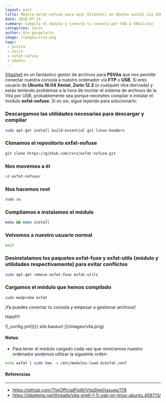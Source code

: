 ```yaml
---
layout: post
title: Módulo exfat-nofuse para usar Vitashell en Ubuntu xenial vía USB
date: 2018-07-14
summary: Compila el módulo y conecta tu consola por USB a GNU/Linux
categories: zorin
author: Ale gargolario
image: /images/vita.png
tags:
 - psvita
 - zorin
 - exfat-nofuse
 - ubuntu
---
```


[Vitashell](https://github.com/TheOfficialFloW/VitaShell/releases/) es un fantástico gestor de archivos para **PSVita** que nos permite conectar nuestra consola a nuestro ordenador vía **FTP** o **USB**. Si eres usuario de **Ubuntu 16.04 Xenial**, **Zorin 12.3** (o cualquier otra derivada) y estás teniendo problemas a la hora de montar el sistema de archivos de la Vita por USB, probablemente sea porque necesites compilar e instalar el módulo **exfat-nofuse**. Si es así, sigue leyendo para solucionarlo: 


### Descargamos las utilidades necesarias para descargar y compilar

```bash
sudo apt-get install build-essential git linux-headers
```

### Clonamos el repositorio exfat-nofuse

```bash
git clone https://github.com/rxrz/exfat-nofuse.git
```

### Nos movemos a él

```bash
cd exfat-nofuse/
```
### Nos hacemos **root**

```bash
sudo su
```
### Compilamos e instalamos el módulo

```bash
make && make install
```

### Volvemos a nuestro usuario normal

```bash
exit
```
### Desinstalamos los paquetes **exfat-fuse** y **exfat-utils** (módulo y utilidades respectivamente) para evitar conflictos 

```bash
sudo apt-get remove exfat-fuse exfat-utils
```

### Cargamos el módulo que hemos compilado

```bash
sudo modprobe exfat
```
¡Ya puedes conectar tu consola y empezar a gestionar archivos!


Halof!!!


![_config.yml]({{ site.baseurl }}/images/vita.png)

#### Notas:
+ Para tener el módulo cargado cada vez que reiniciemos nuestro ordenador podemos utilizar la siguiente orden:

```bash
echo exfat | sudo tee -a /etc/modules-load.d/exfat.conf
```
#### Referencias
***

+ <https://github.com/TheOfficialFloW/VitaShell/issues/178>
+ <https://gbatemp.net/threads/vita-shell-1-5-usb-on-linux-ubuntu.458713/>
